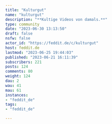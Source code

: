 ```yaml
---
title: "Kulturgut" 
name: "kulturgut"
description: "**Kultige Videos von damals.**"
type: community
date: "2023-06-30 13:13:50"
draft: false
nsfw: false
actor_id: "https://feddit.de/c/kulturgut"
host: feddit.de
lastmod: "2023-06-25 19:44:03"
published: "2023-06-21 16:11:39"
subscribers: 221
posts: 124
comments: 80
weight: 124
dau: 2
wau: 41
mau: 61
instances:
- "feddit_de"
tags: 
- "feddit_de"

---
```

